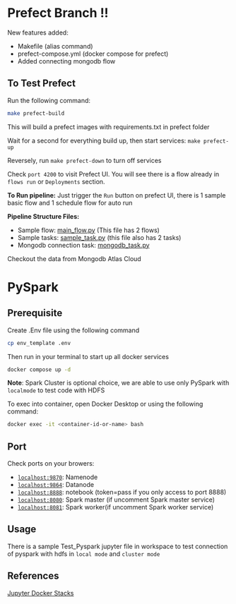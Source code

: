 # Prefect Branch !!

New features added:
- Makefile (alias command)
- prefect-compose.yml (docker compose for prefect)
- Added connecting mongodb flow

## To Test Prefect
Run the following command:
```bash
make prefect-build
```
This will build a prefect images with requirements.txt in prefect folder

Wait for a second for everything build up, then start services: `make prefect-up`

Reversely, run `make prefect-down` to turn off services

Check `port 4200` to visit Prefect UI. You will see there is a flow already in `flows run` or `Deployments` section. 

**To Run pipeline:** Just trigger the `Run` button on prefect UI, there is 1 sample basic flow and 1 schedule flow for auto run

**Pipeline Structure Files:**
- Sample flow: [main_flow.py](./prefect/flows/main_flow.py) (This file has 2 flows)
- Sample tasks: [sample_task.py](./prefect/flows/sample_task.py) (this file also has 2 tasks)
- Mongodb connection task: [mongodb_task.py](./prefect/flows/Ingest_Mongodb/mongodb_task.py)

Checkout the data from Mongodb Atlas Cloud

# PySpark

## Prerequisite

Create .Env file using the following command
```bash
cp env_template .env
```

Then run in your terminal to start up all docker services
```bash
docker compose up -d
```
**Note**: Spark Cluster is optional choice, we are able to use only PySpark with `localmode` to test code with HDFS

To exec into container, open Docker Desktop or using the following command:
```bash
docker exec -it <container-id-or-name> bash
```

## Port
Check ports on your browers:
- [`localhost:9870`](http://localhost:9870): Namenode
- [`localhost:9864`](http://localhost:9864): Datanode
- [`localhost:8888`](http://localhost:8888/lab?token=pass): notebook (token=pass if you only access to port 8888)
- [`localhost:8080`](http://localhost:8080): Spark master (if uncomment Spark master service)
- [`localhost:8081`](http://localhost:8081): Spark worker(if uncomment Spark worker service)

## Usage
There is a sample Test_Pyspark jupyter file in workspace to test connection of pyspark with hdfs in `local mode` and `cluster mode`

## References

[Jupyter Docker Stacks](https://jupyter-docker-stacks.readthedocs.io/en/latest/index.html)
